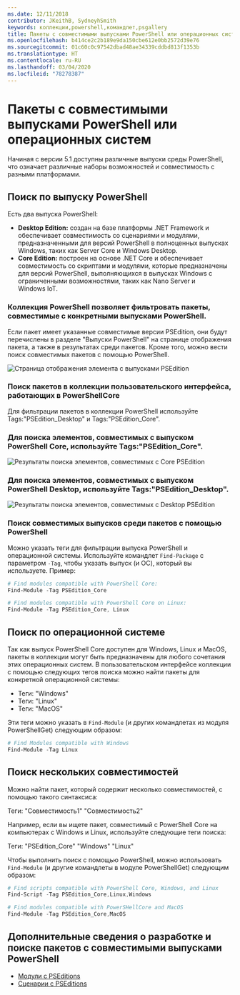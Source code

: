 ```yaml
---
ms.date: 12/11/2018
contributor: JKeithB, SydneyhSmith
keywords: коллекции,powershell,командлет,psgallery
title: Пакеты с совместимыми выпусками PowerShell или операционных систем
ms.openlocfilehash: b414ce2c2b189e9da150cbe612e0bb2572d39e76
ms.sourcegitcommit: 01c60c0c97542dbad48ae34339cddbd813f1353b
ms.translationtype: HT
ms.contentlocale: ru-RU
ms.lasthandoff: 03/04/2020
ms.locfileid: "78278387"
---
```

# <a name="packages-with-compatible-powershell-editions-or-operating-systems"></a>Пакеты с совместимыми выпусками PowerShell или операционных систем

Начиная с версии 5.1 доступны различные выпуски среды PowerShell, что означает различные наборы возможностей и совместимость с разными платформами.

## <a name="searching-by-powershell-edition"></a>Поиск по выпуску PowerShell

Есть два выпуска PowerShell:
- **Desktop Edition:** создан на базе платформы .NET Framework и обеспечивает совместимость со сценариями и модулями, предназначенными для версий PowerShell в полноценных выпусках Windows, таких как Server Core и Windows Desktop.
- **Core Edition:** построен на основе .NET Core и обеспечивает совместимость со скриптами и модулями, которые предназначены для версий PowerShell, выполняющихся в выпусках Windows с ограниченными возможностями, таких как Nano Server и Windows IoT.

### <a name="powershell-gallery-allows-you-to-filter-packages-compatible-for-specific-powershell-editions"></a>Коллекция PowerShell позволяет фильтровать пакеты, совместимые с конкретными выпусками PowerShell.

Если пакет имеет указанные совместимые версии PSEdition, они будут перечислены в разделе "Выпуски PowerShell" на странице отображения пакета, а также в результатах среди пакетов.
Кроме того, можно вести поиск совместимых пакетов с помощью PowerShell.

![Страница отображения элемента с выпусками PSEdition](media/searching-by-compatibility/packagedisplaypagewithpseditions.PNG)

### <a name="search-for-packages-in-the-gallery-ui-that-work-on-powershell-core"></a>Поиск пакетов в коллекции пользовательского интерфейса, работающих в PowerShellCore

Для фильтрации пакетов в коллекции PowerShell используйте Tags:"PSEdition_Desktop" и Tags:"PSEdition_Core".

### <a name="use-tagspsedition_core-to-search-items-compatible-with-powershell-core-edition"></a>Для поиска элементов, совместимых с выпуском PowerShell Core, используйте Tags:"PSEdition_Core".

![Результаты поиска элементов, совместимых с Core PSEdition](media/searching-by-compatibility/searchresultswithpseditions.PNG)

### <a name="use-tagspsedition_desktop-to-search-items-compatible-with-powershell-desktop-edition"></a>Для поиска элементов, совместимых с выпуском PowerShell Desktop, используйте Tags:"PSEdition_Desktop".

![Результаты поиска элементов, совместимых с Desktop PSEdition](media/searching-by-compatibility/searchresultswithpseditionsdesktop.PNG)

### <a name="search-for-packages-to-find-compatible-editions-using-powershell"></a>Поиск совместимых выпусков среди пакетов с помощью PowerShell
Можно указать теги для фильтрации выпуска PowerShell и операционной системы.
Используйте командлет `Find-Package` с параметром `-Tag`, чтобы указать выпуск (и ОС), который вы используете.
Пример:

```powershell
# Find modules compatible with PowerShell Core:
Find-Module -Tag PSEdition_Core

# Find modules compatible with PowerShell Core on Linux:
Find-Module -Tag PSEdition_Core, Linux
```

## <a name="searching-by-operating-system"></a>Поиск по операционной системе

Так как выпуск PowerShell Core доступен для Windows, Linux и MacOS, пакеты в коллекции могут быть предназначены для любого сочетания этих операционных систем. В пользовательском интерфейсе коллекции с помощью следующих тегов поиска можно найти пакеты для конкретной операционной системы:

- Теги: "Windows"
- Теги: "Linux"
- Теги: "MacOS"

Эти теги можно указать в `Find-Module` (и других командлетах из модуля PowerShellGet) следующим образом:

```powershell
# Find Modules compatible with Windows
Find-Module -Tag Linux
```

## <a name="searching-for-multiple-compatibilities"></a>Поиск нескольких совместимостей

Можно найти пакет, который содержит несколько совместимостей, с помощью такого синтаксиса:

Теги: "Совместимость1" "Совместимость2"

Например, если вы ищете пакет, совместимый с PowerShell Core на компьютерах с Windows и Linux, используйте следующие теги поиска:

Теги: "PSEdition_Core" "Windows" "Linux"

Чтобы выполнить поиск с помощью PowerShell, можно использовать `Find-Module` (и другие командлеты в модуле PowerShellGet) следующим образом:

```powershell
# Find scripts compatible with PowerShell Core, Windows, and Linux
Find-Script -Tag PSEdition_Core,Linux,Windows

# Find modules compatible with PowerSHellCore and MacOS
Find-Module -Tag PSEdition_Core,MacOS
```

## <a name="more-details-on-authoring-and-finding-the-packages-with-compatible-powershell-editions"></a>Дополнительные сведения о разработке и поиске пакетов с совместимыми выпусками PowerShell

- [Модули с PSEditions](../../concepts/module-psedition-support.md)
- [Сценарии с PSEditions](../../concepts/script-psedition-support.md)
